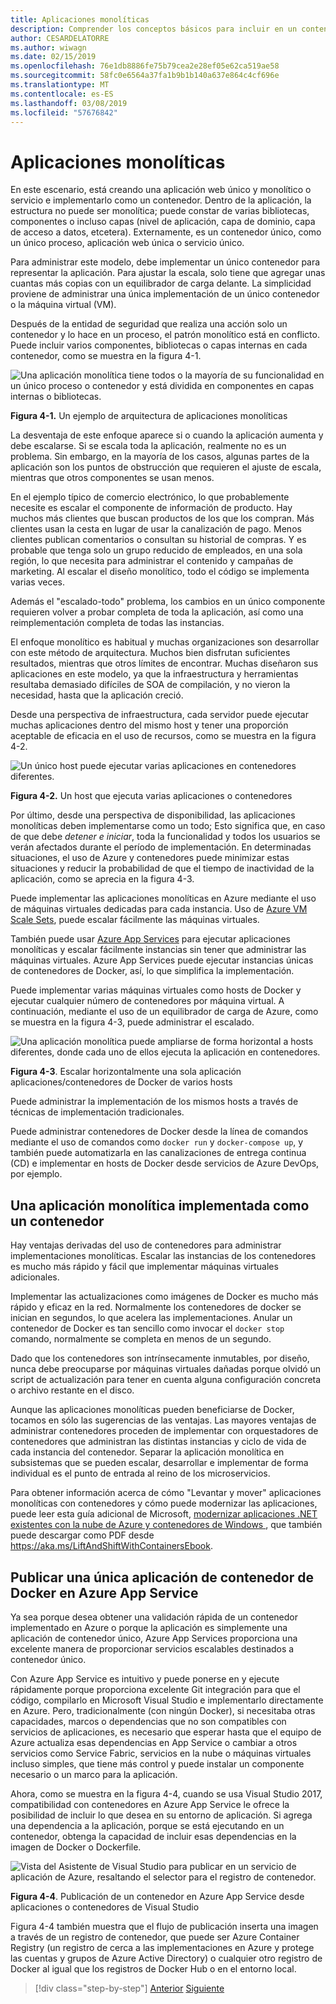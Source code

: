 ```yaml
---
title: Aplicaciones monolíticas
description: Comprender los conceptos básicos para incluir en un contenedor aplicaciones monolíticas.
author: CESARDELATORRE
ms.author: wiwagn
ms.date: 02/15/2019
ms.openlocfilehash: 76e1db8886fe75b79cea2e28ef05e62ca519ae58
ms.sourcegitcommit: 58fc0e6564a37fa1b9b1b140a637e864c4cf696e
ms.translationtype: MT
ms.contentlocale: es-ES
ms.lasthandoff: 03/08/2019
ms.locfileid: "57676842"
---
```

# <a name="monolithic-applications"></a>Aplicaciones monolíticas

En este escenario, está creando una aplicación web único y monolítico o servicio e implementarlo como un contenedor. Dentro de la aplicación, la estructura no puede ser monolítica; puede constar de varias bibliotecas, componentes o incluso capas (nivel de aplicación, capa de dominio, capa de acceso a datos, etcetera). Externamente, es un contenedor único, como un único proceso, aplicación web única o servicio único.

Para administrar este modelo, debe implementar un único contenedor para representar la aplicación. Para ajustar la escala, solo tiene que agregar unas cuantas más copias con un equilibrador de carga delante. La simplicidad proviene de administrar una única implementación de un único contenedor o la máquina virtual (VM).

Después de la entidad de seguridad que realiza una acción solo un contenedor y lo hace en un proceso, el patrón monolítico está en conflicto. Puede incluir varios componentes, bibliotecas o capas internas en cada contenedor, como se muestra en la figura 4-1.

![Una aplicación monolítica tiene todos o la mayoría de su funcionalidad en un único proceso o contenedor y está dividida en componentes en capas internas o bibliotecas.](./media/image1.png)

**Figura 4-1.** Un ejemplo de arquitectura de aplicaciones monolíticas

La desventaja de este enfoque aparece si o cuando la aplicación aumenta y debe escalarse. Si se escala toda la aplicación, realmente no es un problema. Sin embargo, en la mayoría de los casos, algunas partes de la aplicación son los puntos de obstrucción que requieren el ajuste de escala, mientras que otros componentes se usan menos.

En el ejemplo típico de comercio electrónico, lo que probablemente necesite es escalar el componente de información de producto. Hay muchos más clientes que buscan productos de los que los compran. Más clientes usan la cesta en lugar de usar la canalización de pago. Menos clientes publican comentarios o consultan su historial de compras. Y es probable que tenga solo un grupo reducido de empleados, en una sola región, lo que necesita para administrar el contenido y campañas de marketing. Al escalar el diseño monolítico, todo el código se implementa varias veces.

Además el "escalado-todo" problema, los cambios en un único componente requieren volver a probar completa de toda la aplicación, así como una reimplementación completa de todas las instancias.

El enfoque monolítico es habitual y muchas organizaciones son desarrollar con este método de arquitectura. Muchos bien disfrutan suficientes resultados, mientras que otros límites de encontrar. Muchas diseñaron sus aplicaciones en este modelo, ya que la infraestructura y herramientas resultaba demasiado difíciles de SOA de compilación, y no vieron la necesidad, hasta que la aplicación creció.

Desde una perspectiva de infraestructura, cada servidor puede ejecutar muchas aplicaciones dentro del mismo host y tener una proporción aceptable de eficacia en el uso de recursos, como se muestra en la figura 4-2.

![Un único host puede ejecutar varias aplicaciones en contenedores diferentes.](./media/image2.png)

**Figura 4-2.** Un host que ejecuta varias aplicaciones o contenedores

Por último, desde una perspectiva de disponibilidad, las aplicaciones monolíticas deben implementarse como un todo; Esto significa que, en caso de que debe *detener e iniciar*, toda la funcionalidad y todos los usuarios se verán afectados durante el período de implementación. En determinadas situaciones, el uso de Azure y contenedores puede minimizar estas situaciones y reducir la probabilidad de que el tiempo de inactividad de la aplicación, como se aprecia en la figura 4-3.

Puede implementar las aplicaciones monolíticas en Azure mediante el uso de máquinas virtuales dedicadas para cada instancia. Uso de [Azure VM Scale Sets](https://docs.microsoft.com/azure/virtual-machine-scale-sets/), puede escalar fácilmente las máquinas virtuales.

También puede usar [Azure App Services](https://azure.microsoft.com/services/app-service/) para ejecutar aplicaciones monolíticas y escalar fácilmente instancias sin tener que administrar las máquinas virtuales. Azure App Services puede ejecutar instancias únicas de contenedores de Docker, así, lo que simplifica la implementación.

Puede implementar varias máquinas virtuales como hosts de Docker y ejecutar cualquier número de contenedores por máquina virtual. A continuación, mediante el uso de un equilibrador de carga de Azure, como se muestra en la figura 4-3, puede administrar el escalado.

![Una aplicación monolítica puede ampliarse de forma horizontal a hosts diferentes, donde cada uno de ellos ejecuta la aplicación en contenedores.](./media/image3.png)

**Figura 4-3**. Escalar horizontalmente una sola aplicación aplicaciones/contenedores de Docker de varios hosts

Puede administrar la implementación de los mismos hosts a través de técnicas de implementación tradicionales.

Puede administrar contenedores de Docker desde la línea de comandos mediante el uso de comandos como `docker run` y `docker-compose up`, y también puede automatizarla en las canalizaciones de entrega continua (CD) e implementar en hosts de Docker desde servicios de Azure DevOps, por ejemplo.

## <a name="monolithic-application-deployed-as-a-container"></a>Una aplicación monolítica implementada como un contenedor

Hay ventajas derivadas del uso de contenedores para administrar implementaciones monolíticas. Escalar las instancias de los contenedores es mucho más rápido y fácil que implementar máquinas virtuales adicionales.

Implementar las actualizaciones como imágenes de Docker es mucho más rápido y eficaz en la red. Normalmente los contenedores de docker se inician en segundos, lo que acelera las implementaciones. Anular un contenedor de Docker es tan sencillo como invocar el `docker stop` comando, normalmente se completa en menos de un segundo.

Dado que los contenedores son intrínsecamente inmutables, por diseño, nunca debe preocuparse por máquinas virtuales dañadas porque olvidó un script de actualización para tener en cuenta alguna configuración concreta o archivo restante en el disco.

Aunque las aplicaciones monolíticas pueden beneficiarse de Docker, tocamos en sólo las sugerencias de las ventajas. Las mayores ventajas de administrar contenedores proceden de implementar con orquestadores de contenedores que administran las distintas instancias y ciclo de vida de cada instancia del contenedor. Separar la aplicación monolítica en subsistemas que se pueden escalar, desarrollar e implementar de forma individual es el punto de entrada al reino de los microservicios.

Para obtener información acerca de cómo "Levantar y mover" aplicaciones monolíticas con contenedores y cómo puede modernizar las aplicaciones, puede leer esta guía adicional de Microsoft, [modernizar aplicaciones .NET existentes con la nube de Azure y contenedores de Windows ](https://docs.microsoft.com/dotnet/standard/modernize-with-azure-and-containers/), que también puede descargar como PDF desde <https://aka.ms/LiftAndShiftWithContainersEbook>.

## <a name="publish-a-single-docker-container-app-to-azure-app-service"></a>Publicar una única aplicación de contenedor de Docker en Azure App Service

Ya sea porque desea obtener una validación rápida de un contenedor implementado en Azure o porque la aplicación es simplemente una aplicación de contenedor único, Azure App Services proporciona una excelente manera de proporcionar servicios escalables destinados a contenedor único.

Con Azure App Service es intuitivo y puede ponerse en y ejecute rápidamente porque proporciona excelente Git integración para que el código, compilarlo en Microsoft Visual Studio e implementarlo directamente en Azure. Pero, tradicionalmente (con ningún Docker), si necesitaba otras capacidades, marcos o dependencias que no son compatibles con servicios de aplicaciones, es necesario que esperar hasta que el equipo de Azure actualiza esas dependencias en App Service o cambiar a otros servicios como Service Fabric, servicios en la nube o máquinas virtuales incluso simples, que tiene más control y puede instalar un componente necesario o un marco para la aplicación.

Ahora, como se muestra en la figura 4-4, cuando se usa Visual Studio 2017, compatibilidad con contenedores en Azure App Service le ofrece la posibilidad de incluir lo que desea en su entorno de aplicación. Si agrega una dependencia a la aplicación, porque se está ejecutando en un contenedor, obtenga la capacidad de incluir esas dependencias en la imagen de Docker o Dockerfile.

![Vista del Asistente de Visual Studio para publicar en un servicio de aplicación de Azure, resaltando el selector para el registro de contenedor.](./media/image4.png)

**Figura 4-4**. Publicación de un contenedor en Azure App Service desde aplicaciones o contenedores de Visual Studio

Figura 4-4 también muestra que el flujo de publicación inserta una imagen a través de un registro de contenedor, que puede ser Azure Container Registry (un registro de cerca a las implementaciones en Azure y protege las cuentas y grupos de Azure Active Directory) o cualquier otro registro de Docker al igual que los registros de Docker Hub o en el entorno local.

>[!div class="step-by-step"]
>[Anterior](common-container-design-principles.md)
>[Siguiente](state-and-data-in-docker-applications.md)
